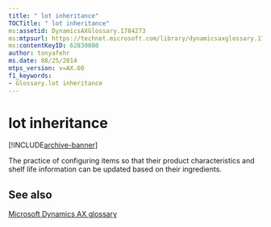 ```yaml
---
title: " lot inheritance"
TOCTitle: " lot inheritance"
ms:assetid: DynamicsAXGlossary.1784273
ms:mtpsurl: https://technet.microsoft.com/library/dynamicsaxglossary.1784273(v=AX.60)
ms:contentKeyID: 62830080
author: tonyafehr
ms.date: 08/25/2014
mtps_version: v=AX.60
f1_keywords:
- Glossary.lot inheritance
---
```


# lot inheritance


[!INCLUDE[archive-banner](includes/archive-banner.md)]

The practice of configuring items so that their product characteristics and shelf life information can be updated based on their ingredients.

## See also

[Microsoft Dynamics AX glossary](glossary/microsoft-dynamics-ax-glossary.md)

  


